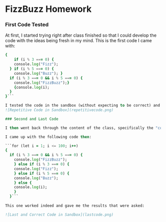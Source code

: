 # FizzBuzz Homework

### First Code Tested

At first, I started trying right after class finished so that I could develop the code with the ideas being fresh in my mind. This is the first code I came with:


```for (let i = 1; i <= 100; i++) 
{
    if (i % 3 === 0) {
    console.log("Fizz");
  } if (i % 5 === 0) {
    console.log("Buzz"); }
  if (i % 3 === 0 && i % 5 === 0) {
    console.log("FizzBuzz");}
    {console.log(i);
  }
}```

I tested the code in the sandbox (without expecting to be correct) and I figured out that the numbers were repeating:
![Repetitive Code in Sandbox](repetitivecode.png)

### Second and Last Code

I then went back through the content of the class, specifically the "code along.js" file and remembered that the `else` keyword was very important so that it is one or the other value, but not both. I supposed that was the problem I was having with my code, so I changed the `if` for `else if` and the final one to `else` since it is the last one. Also, I noticed that in this case the order of the conditions were going to be important in comparison to the first code. That's why I moved the last condition: `if (i % 3 === 0 && i % 5 === 0) { console.log("FizzBuss"); }, to the first in line, because if not the first of either the two other conditions will make the computer stop searching for truthiness. 

I came up with the following code then:

```for (let i = 1; i <= 100; i++) 
{
  if (i % 3 === 0 && i % 5 === 0) {
    console.log("FizzBuzz");
    } else if (i % 3 === 0) {
    console.log("Fizz");
    } else if (i % 5 === 0) {
    console.log("Buzz"); 
    } else {
    console.log(i);
    }
  }```
  
This one worked indeed and gave me the results that were asked:

![Last and Correct Code in Sandbox](lastcode.png)